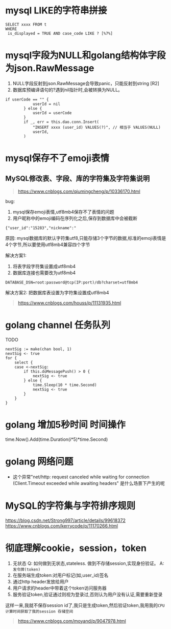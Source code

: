 # mysql LIKE的字符串拼接

```
SELECT xxxx FROM t
WHERE
 is_displayed = TRUE AND case_code LIKE ? [%7%]
 ```
# mysql字段为NULL和golang结构体字段为json.RawMessage

1. NULL字段反射到json.RawMessage会导致panic，只能反射到string [R2]
2. 数据库预编译语句的?遇到nil指针时,会被转换为NULL。

```
if userCode == "" {
			userId = nil
		} else {
			userId = userCode
		}
		if _, err = this.dao.conn.Insert(
			"INSERT xxxx (user_id) VALUES(?)", // 相当于 VALUES(NULL)
			userId,
		)
```

# mysql保存不了emoji表情

## MySQL修改表、字段、库的字符集及字符集说明

> https://www.cnblogs.com/qiumingcheng/p/10336170.html

bug:

1. mysql保存emoji表情,utf8mb4保存不了表情的问题
2. 用户昵称中的emoji编码在序列化之后,保存到数据库中会被截断

```
{"user_id":"15283","nickname":"
```

原因: mysql数据库的默认字符集utf8,只能存储3个字节的数据,标准的emoji表情是4个字节,所以要使用utf8mb4兼容四个字节

解决方案1:
1. 将表字段字符集设置成utf8mb4 
2. 数据库连接也需要改为utf8mb4

```
DATABASE_DSN=root:password@tcp(IP:port)/db?charset=utf8mb4
```

解决方案2:
把数据库表设置为字符集设置成utf8mb4 

> https://www.cnblogs.com/houss/p/11131935.html

# golang channel 任务队列

TODO

```
nextSig := make(chan bool, 1)
nextSig <- true
for {
	select {
	case <-nextSig:
		if this.doMessagePush() > 0 {
			nextSig <- true
		} else {
			time.Sleep(10 * time.Second)
			nextSig <- true
		}
	}
}
```

# golang 增加5秒时间 时间操作

time.Now().Add(time.Duration(i*5)*time.Second)


# golang 网络问题

* 这个异常"net/http: request canceled while waiting for connection (Client.Timeout exceeded while awaiting headers" 是什么场景下产生的呢

# MySQL的字符集与字符排序规则
https://blog.csdn.net/Strong997/article/details/99618372
https://www.cnblogs.com/kerrycode/p/11170266.html

# 彻底理解cookie，session，token

1. 无状态 
Q: 如何做到无状态,stateless. 做到不存储session,实现身份验证。
A: `发令牌(token)`
1. 在服务端生成token:对用户标记(如,user_id)签名
2. 通过http header发放给用户
3. 用户请求的header中带着这个token访问服务器
4. 服务验证token,验证通过则视为登录过,否则认为用户没有认证,需要重新登录

这样一来,我就不保存session id了,我只是生成token,然后验证token,我用我的`CPU计算时间获取了我的session 存储空间`

> https://www.cnblogs.com/moyand/p/9047978.html
